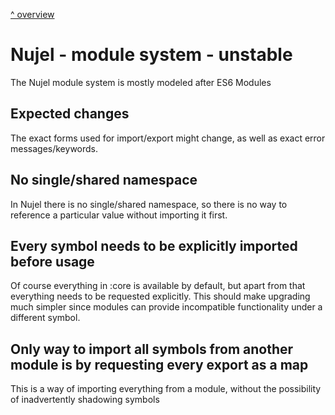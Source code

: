 [^ overview](./../README.md)

# Nujel - module system - **unstable**
The Nujel module system is mostly modeled after ES6 Modules

## Expected changes
The exact forms used for import/export might change, as well as exact error messages/keywords.

## No single/shared namespace
In Nujel there is no single/shared namespace, so there is no way to reference a particular value without importing it first.

## Every symbol needs to be explicitly imported before usage
Of course everything in :core is available by default, but apart from that everything needs to be requested explicitly. This should make upgrading much simpler since modules can provide incompatible functionality under a different symbol.


## Only way to import all symbols from another module is by requesting every export as a map
This is a way of importing everything from a module, without the possibility of inadvertently shadowing symbols

